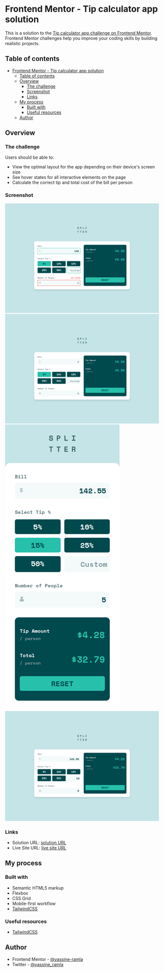 # Frontend Mentor - Tip calculator app solution

This is a solution to the [Tip calculator app challenge on Frontend Mentor](https://www.frontendmentor.io/challenges/tip-calculator-app-ugJNGbJUX). Frontend Mentor challenges help you improve your coding skills by building realistic projects.

## Table of contents

- [Frontend Mentor - Tip calculator app solution](#frontend-mentor---tip-calculator-app-solution)
  - [Table of contents](#table-of-contents)
  - [Overview](#overview)
    - [The challenge](#the-challenge)
    - [Screenshot](#screenshot)
    - [Links](#links)
  - [My process](#my-process)
    - [Built with](#built-with)
    - [Useful resources](#useful-resources)
  - [Author](#author)

## Overview

### The challenge

Users should be able to:

- View the optimal layout for the app depending on their device's screen size
- See hover states for all interactive elements on the page
- Calculate the correct tip and total cost of the bill per person

### Screenshot

![](screenshot-active-state.png)
![](screenshot-empty.png)
![](screenshot-mobile.png)
![](screenshot.png)

### Links

- Solution URL: [solution URL](https://www.frontendmentor.io/solutions/responsive-tip-calculator-app-using-tailwindcss-Li6tMTADeh)
- Live Site URL: [live site URL](https://yassine-ramla.github.io/Frontend-Mentor-Tip-calculator-app-solution/)

## My process

### Built with

- Semantic HTML5 markup
- Flexbox
- CSS Grid
- Mobile-first workflow
- [TailwindCSS](https://tailwindcss.com/)

### Useful resources

- [TailwindCSS](https://tailwindcss.com/)

## Author

- Frontend Mentor - [@yassine-ramla](https://www.frontendmentor.io/profile/yassine-ramla)
- Twitter - [@yassine_ramla](https://www.twitter.com/yassine_ramla)